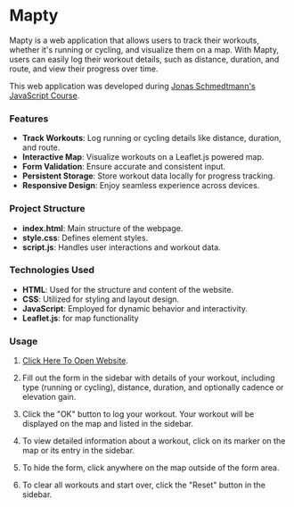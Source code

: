 # Mapty

Mapty is a web application that allows users to track their workouts, whether it's running or cycling, and visualize them on a map. With Mapty, users can easily log their workout details, such as distance, duration, and route, and view their progress over time.

This web application was developed during [Jonas Schmedtmann's JavaScript Course](https://www.udemy.com/share/101Wfe3@WNfGGz11Oi9aTz8k04tFZTOeWvzLQXZsSOnuHZXk7n3xF_sBJQTf5GT05dyygfpFow==/).


### Features

- **Track Workouts**: Log running or cycling details like distance, duration, and route.
- **Interactive Map**: Visualize workouts on a Leaflet.js powered map.
- **Form Validation**: Ensure accurate and consistent input.
- **Persistent Storage**: Store workout data locally for progress tracking.
- **Responsive Design**: Enjoy seamless experience across devices.

### Project Structure

- **index.html**: Main structure of the webpage.
- **style.css**: Defines element styles.
- **script.js**: Handles user interactions and workout data.

### Technologies Used

- **HTML**: Used for the structure and content of the website.
- **CSS**: Utilized for styling and layout design.
- **JavaScript**: Employed for dynamic behavior and interactivity.
- **Leaflet.js**: for map functionality

### Usage

1. [Click Here To Open Website](https://mapty-abuoelezz.vercel.app/). 

2. Fill out the form in the sidebar with details of your workout, including type (running or cycling), distance, duration, and optionally cadence or elevation gain.

3. Click the "OK" button to log your workout. Your workout will be displayed on the map and listed in the sidebar.

4. To view detailed information about a workout, click on its marker on the map or its entry in the sidebar.

5. To hide the form, click anywhere on the map outside of the form area.

6. To clear all workouts and start over, click the "Reset" button in the sidebar.

